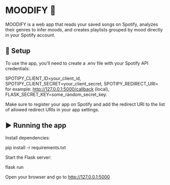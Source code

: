# MOODIFY 🎵
MOODIFY is a web app that reads your saved songs on Spotify, analyzes their genres to infer moods, and creates playlists grouped by mood directly in your Spotify account.

## 🔧 Setup
To use the app, you’ll need to create a .env file with your Spotify API credentials:

SPOTIPY_CLIENT_ID=your_client_id, 
SPOTIPY_CLIENT_SECRET=your_client_secret, 
SPOTIPY_REDIRECT_URI= for example: http://127.0.0.1:5000/callback (local),
FLASK_SECRET_KEY=some_random_secret_key.

Make sure to register your app on Spotify and add the redirect URI to the list of allowed redirect URIs in your app settings.

## ▶️ Running the app
Install dependencies:

pip install -r requirements.txt

Start the Flask server:

flask run

Open your browser and go to http://127.0.0.1:5000
